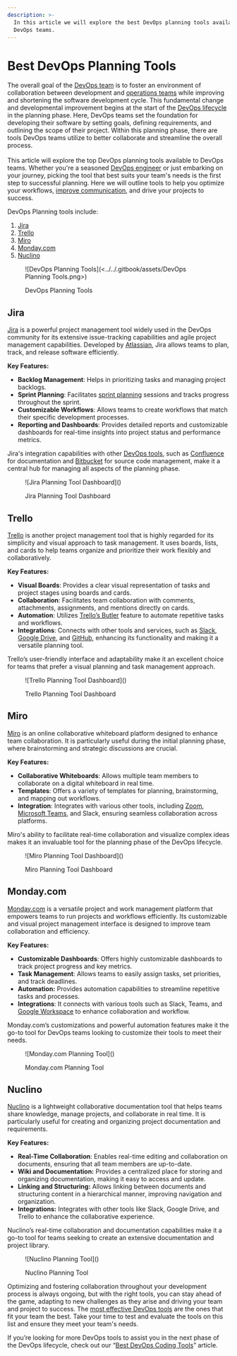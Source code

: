 ```yaml
---
description: >-
  In this article we will explore the best DevOps planning tools available to
  DevOps teams.
---
```


# Best DevOps Planning Tools

The overall goal of the [DevOps team](https://pagertree.com/learn/devops/what-is-devops) is to foster an environment of collaboration between development and [operations teams](https://pagertree.com/learn/devops/what-is-site-reliability-engineering-sre) while improving and shortening the software development cycle. This fundamental change and developmental improvement begins at the start of the [DevOps lifecycle](https://pagertree.com/learn/devops/what-is-devops/top-25-devops-interview-questions#id-4.-what-is-the-devops-lifecycle) in the planning phase. Here, DevOps teams set the foundation for developing their software by setting goals, defining requirements, and outlining the scope of their project. Within this planning phase, there are tools DevOps teams utilize to better collaborate and streamline the overall process.\
\
This article will explore the top DevOps planning tools available to DevOps teams. Whether you're a seasoned [DevOps engineer](https://pagertree.com/learn/devops/what-is-devops/what-is-a-devops-engineer) or just embarking on your journey, picking the tool that best suits your team's needs is the first step to successful planning. Here we will outline tools to help you optimize your workflows, [improve communication](https://pagertree.com/learn/devops/what-is-devops/what-are-the-benefits-of-devops#id-2.-enhanced-collaboration-and-communication), and drive your projects to success.

DevOps Planning tools include:

1. [Jira](best-devops-planning-tools.md#jira)
2. [Trello](best-devops-planning-tools.md#trello)
3. [Miro](best-devops-planning-tools.md#miro)
4. [Monday.com](best-devops-planning-tools.md#monday.com)
5. [Nuclino](best-devops-planning-tools.md#nuclino)

<figure>![DevOps Planning Tools](<../../.gitbook/assets/DevOps Planning Tools.png>)<figcaption><p>DevOps Planning Tools</p></figcaption></figure>

## Jira

[Jira](https://www.atlassian.com/software/jira) is a powerful project management tool widely used in the DevOps community for its extensive issue-tracking capabilities and agile project management capabilities. Developed by [Atlassian](https://www.atlassian.com/), Jira allows teams to plan, track, and release software efficiently.

**Key Features:**

* **Backlog Management**: Helps in prioritizing tasks and managing project backlogs.
* **Sprint Planning**: Facilitates [sprint planning](https://www.scrum.org/resources/what-is-sprint-planning) sessions and tracks progress throughout the sprint.
* **Customizable Workflows**: Allows teams to create workflows that match their specific development processes.
* **Reporting and Dashboards**: Provides detailed reports and customizable dashboards for real-time insights into project status and performance metrics.

Jira's integration capabilities with other [DevOps tools](https://pagertree.com/learn/devops/best-devops-tools), such as [Confluence](https://www.atlassian.com/software/confluence) for documentation and [Bitbucket](https://bitbucket.org/product) for source code management, make it a central hub for managing all aspects of the planning phase.

<figure>![Jira Planning Tool Dashboard](<https://lh7-us.googleusercontent.com/docsz/AD_4nXevp8bWq8BWftr5jeUG9Idrm4xJc7VJpqJ0BLD9AjKno6WAOu0pIkmAKqtwKDH8ObCgOU27Yz932fRR2aEckeuqBj9FIpVz-JCHXeAZD8rgxJAxPiUx4Kre91zAsBXQzNoP67v4_z8NzoNAv82y50NSkNPJ?key=Nbopt9tdsnBeKv2_OyTlhg>)<figcaption><p>Jira Planning Tool Dashboard</p></figcaption></figure>

## Trello

[Trello](https://trello.com) is another project management tool that is highly regarded for its simplicity and visual approach to task management. It uses boards, lists, and cards to help teams organize and prioritize their work flexibly and collaboratively.

**Key Features:**

* **Visual Boards**: Provides a clear visual representation of tasks and project stages using boards and cards.
* **Collaboration**: Facilitates team collaboration with comments, attachments, assignments, and mentions directly on cards.
* **Automation**: Utilizes [Trello’s Butler](https://trello.com/butler-automation) feature to automate repetitive tasks and workflows.
* **Integrations**: Connects with other tools and services, such as [Slack](https://slack.com/), [Google Drive](https://www.google.com/drive/), and [GitHub](https://github.com/), enhancing its functionality and making it a versatile planning tool.

Trello’s user-friendly interface and adaptability make it an excellent choice for teams that prefer a visual planning and task management approach.

<figure>![Trello Planning Tool Dashboard](<https://lh7-us.googleusercontent.com/docsz/AD_4nXdmdS1v3aRP9Tu87S7JNNNRBm5do64Wj1nGPjv4B4ix3drtUEKAtpxbDBgltWcAIcndv1hzjtuup7np-Bd14S9vbO-gBh2nCLuQTy4G35YHGJhe5cTv67ooUJvEJZn6TocDTrI6GvzRk71V0QruyqjvkVfv?key=Nbopt9tdsnBeKv2_OyTlhg>)<figcaption><p>Trello Planning Tool Dashboard</p></figcaption></figure>

## Miro

[Miro](https://miro.com/) is an online collaborative whiteboard platform designed to enhance team collaboration. It is particularly useful during the initial planning phase, where brainstorming and strategic discussions are crucial.

**Key Features:**

* **Collaborative Whiteboards**: Allows multiple team members to collaborate on a digital whiteboard in real time.
* **Templates**: Offers a variety of templates for planning, brainstorming, and mapping out workflows.
* **Integration**: Integrates with various other tools, including [Zoom](https://zoom.us/), [Microsoft Teams](https://www.microsoft.com/en-us/microsoft-teams/group-chat-software), and Slack, ensuring seamless collaboration across platforms.

Miro's ability to facilitate real-time collaboration and visualize complex ideas makes it an invaluable tool for the planning phase of the DevOps lifecycle.

<figure>![Miro Planning Tool Dashboard](<https://lh7-us.googleusercontent.com/docsz/AD_4nXfuKE9ailU39mC9H_lCRRW1IZ_jpl86Cnd8a3lCM71JARNXqh8wsXHg16HopZjQRJ3hrofAXurcwlsnYYpsOYkWxFo2G-tQkW0AnMdKNYjSQPA698sGKbSXojxVpvVejy1vhXd02Zav-OvTs1RMw6kqQ2DX?key=Nbopt9tdsnBeKv2_OyTlhg>)<figcaption><p>Miro Planning Tool Dashboard</p></figcaption></figure>

## Monday.com

[Monday.com](http://monday.com) is a versatile project and work management platform that empowers teams to run projects and workflows efficiently. Its customizable and visual project management interface is designed to improve team collaboration and efficiency.

**Key Features:**

* **Customizable Dashboards**: Offers highly customizable dashboards to track project progress and key metrics.
* **Task Management**: Allows teams to easily assign tasks, set priorities, and track deadlines.
* **Automation:** Provides automation capabilities to streamline repetitive tasks and processes.
* **Integrations**: It connects with various tools such as Slack, Teams, and [Google Workspace](https://workspace.google.com/) to enhance collaboration and workflow.

Monday.com’s customizations and powerful automation features make it the go-to tool for DevOps teams looking to customize their tools to meet their needs.

<figure>![Monday.com Planning Tool](<https://lh7-us.googleusercontent.com/docsz/AD_4nXd666lBMP1g5SMkDHi3AyCdoyWiW8niQU6YAskxbLX4yijEDxuDDkRN6aJjWsZ2MRPUN0qFG4GVPcDqjNcJI3dm7tj1x9wWLHQCSWMHCkMmNUm8tcPtxjMhIPB-wZ9MWTJP12RI099QtDg51d4S5X6DqFs?key=Nbopt9tdsnBeKv2_OyTlhg>)<figcaption><p>Monday.com Planning Tool</p></figcaption></figure>

## Nuclino

[Nuclino](https://www.nuclino.com/) is a lightweight collaborative documentation tool that helps teams share knowledge, manage projects, and collaborate in real time. It is particularly useful for creating and organizing project documentation and requirements.

**Key Features:**

* **Real-Time Collaboration**: Enables real-time editing and collaboration on documents, ensuring that all team members are up-to-date.
* **Wiki and Documentation:** Provides a centralized place for storing and organizing documentation, making it easy to access and update.
* **Linking and Structuring:** Allows linking between documents and structuring content in a hierarchical manner, improving navigation and organization.
* **Integrations:** Integrates with other tools like Slack, Google Drive, and Trello to enhance the collaborative experience.

Nuclino’s real-time collaboration and documentation capabilities make it a go-to tool for teams seeking to create an extensive documentation and project library.

<figure>![Nuclino Planning Tool](<https://lh7-us.googleusercontent.com/docsz/AD_4nXcE3dbvg2Z0JHxVddfTKNbc7texcfhM_0CYJGPlCHiJ2Js8b9r7zljUmXPtKhOw3pB4bXJQzdqFACs8DQ1jvVcdzbkGZThSEKHQ_0pLufQCKjr3CuOsEQhg6VX8qKQGI8H8pbIRI_QFnO6p1Zo8-tu6Ib7G?key=Nbopt9tdsnBeKv2_OyTlhg>)<figcaption><p>Nuclino Planning Tool</p></figcaption></figure>

Optimizing and fostering collaboration throughout your development process is always ongoing, but with the right tools, you can stay ahead of the game, adapting to new challenges as they arise and driving your team and project to success. The [most effective DevOps tools](https://pagertree.com/learn/devops/best-devops-tools) are the ones that fit your team the best. Take your time to test and evaluate the tools on this list and ensure they meet your team's needs.

If you’re looking for more DevOps tools to assist you in the next phase of the DevOps lifecycle, check out our “[Best DevOps Coding Tools](https://pagertree.com/learn/devops/best-devops-tools/best-devops-coding-tools)” article.
